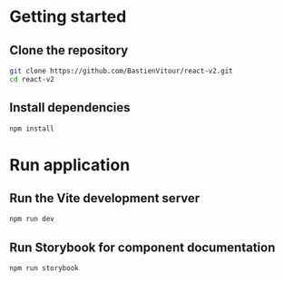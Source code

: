 # Getting started

## Clone the repository

```bash
git clone https://github.com/BastienVitour/react-v2.git
cd react-v2
```

## Install dependencies
```bash
npm install
```

# Run application

## Run the Vite development server
```bash
npm run dev
```

## Run Storybook for component documentation
```bash
npm run storybook
```
